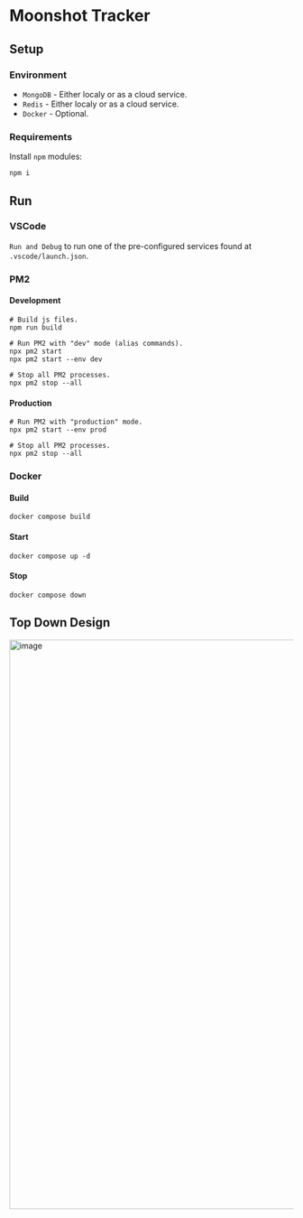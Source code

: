 # Moonshot Tracker

## Setup

### Environment
- `MongoDB` - Either localy or as a cloud service.
- `Redis` - Either localy or as a cloud service.
- `Docker` - Optional.


### Requirements
Install `npm` modules:
```
npm i
```

## Run

### VSCode
`Run and Debug` to run one of the pre-configured services found at `.vscode/launch.json`.

### PM2

#### Development
```
# Build js files.
npm run build

# Run PM2 with "dev" mode (alias commands).
npx pm2 start
npx pm2 start --env dev

# Stop all PM2 processes.
npx pm2 stop --all
```

#### Production
```
# Run PM2 with "production" mode.
npx pm2 start --env prod

# Stop all PM2 processes.
npx pm2 stop --all
```

### Docker

#### Build
```
docker compose build
```

#### Start
```
docker compose up -d
```

#### Stop
```
docker compose down
```

## Top Down Design
<img width="1009" alt="image" src="https://github.com/imbonda/moonshot-tracker/assets/16254595/2511bca6-35af-40dd-8a25-e643470ee044">
